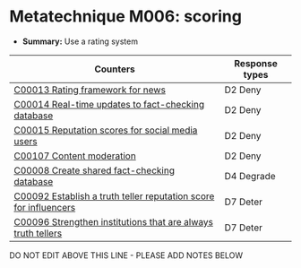 # Metatechnique M006: scoring

* **Summary:** Use a rating system


| Counters | Response types |
| -------- | -------------- |
| [C00013 Rating framework for news](../counters/C00013.md) | D2 Deny |
| [C00014 Real-time updates to fact-checking database](../counters/C00014.md) | D2 Deny |
| [C00015 Reputation scores for social media users](../counters/C00015.md) | D2 Deny |
| [C00107 Content moderation](../counters/C00107.md) | D2 Deny |
| [C00008 Create shared fact-checking database](../counters/C00008.md) | D4 Degrade |
| [C00092 Establish a truth teller reputation score for influencers](../counters/C00092.md) | D7 Deter |
| [C00096 Strengthen institutions that are always truth tellers](../counters/C00096.md) | D7 Deter |



DO NOT EDIT ABOVE THIS LINE - PLEASE ADD NOTES BELOW